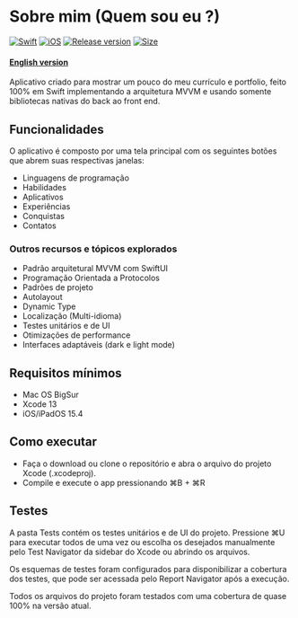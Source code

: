 # Sobre mim (Quem sou eu ?)

[![Swift](https://img.shields.io/badge/Swift-FA7343?style=for-the-badge&logo=swift&logoColor=white)](https://shields.io/) [![iOS](https://img.shields.io/badge/iOS/Mac-000000?style=for-the-badge&logo=ios&logoColor=white)](https://shields.io/) [![Release version](https://img.shields.io/badge/release-v1.1-blue.svg?&style=for-the-badge)](https://shields.io/) [![Size](https://img.shields.io/badge/size-7.6_MB-mint.svg?style=for-the-badge)](https://shields.io/)

#### [English version](README.md)
Aplicativo criado para mostrar um pouco do meu currículo e portfolio, feito 100% em Swift implementando a arquitetura MVVM e usando somente bibliotecas nativas do back ao front end.

## Funcionalidades
O aplicativo é composto por uma tela principal com os seguintes botões que abrem suas respectivas janelas:
* Linguagens de programação
* Habilidades 
* Aplicativos
* Experiências
* Conquistas
* Contatos

### Outros recursos e tópicos explorados 
* Padrão arquitetural MVVM com SwiftUI
* Programação Orientada a Protocolos
* Padrões de projeto
* Autolayout
* Dynamic Type
* Localização (Multi-idioma)
* Testes unitários e de UI
* Otimizações de performance
* Interfaces adaptáveis (dark e light mode)

## Requisitos mínimos
* Mac OS BigSur
* Xcode 13
* iOS/iPadOS 15.4 

## Como executar
* Faça o download ou clone o repositório e abra o arquivo do projeto Xcode (.xcodeproj).
* Compile e execute o app pressionando ⌘B + ⌘R

## Testes
A pasta Tests contém os testes unitários e de UI do projeto. Pressione ⌘U para executar todos de uma vez ou escolha os desejados manualmente pelo Test Navigator da sidebar do Xcode ou abrindo os arquivos. 

Os esquemas de testes foram configurados para disponibilizar a cobertura dos testes, que pode ser acessada pelo Report Navigator após a execução.

Todos os arquivos do projeto foram testados com uma cobertura de quase 100% na versão atual.